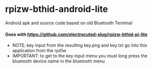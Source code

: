 # rpizw-bthid-android-lite
Android apk and source code based on old Bluetooth Terminal

#### Goes with https://github.com/electrocuted-slug/rpizw-bthid-pi-lite

 * NOTE: key input from the resulting key.png and key.txt go into this application from the rpi0w
 * IMPORTANT: to get to the key input menu you must long press the bluetooth device name in the bluetooth menu
